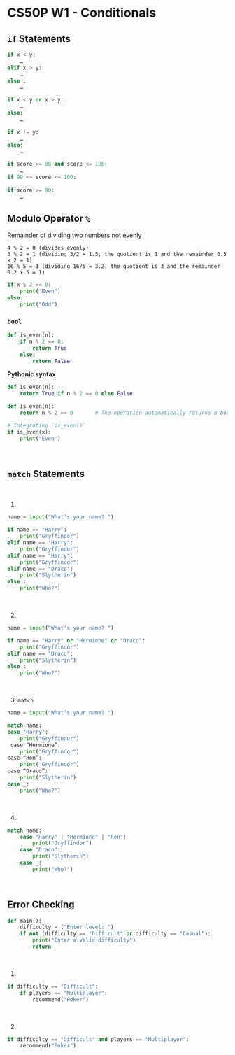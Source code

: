 # CS50P W1 - Conditionals

## `if` Statements
```python
if x < y: 
    …
elif x > y:
    …
else : 
    …
```
```python
if x < y or x > y:
	…
else:
    …
```
```python
if x != y:
    …
else:
    …
```
```python
if score >= 90 and score <= 100:
	…
if 90 <= score <= 100:
    …
if score >= 90:
    …
```

## Modulo Operator `%`
Remainder of dividing two numbers not evenly
```
4 % 2 = 0 (divides evenly)
3 % 2 = 1 (dividing 3/2 = 1.5, the quotient is 1 and the remainder 0.5 x 2 = 1)
16 % 5 = 1 (dividing 16/5 = 3.2, the quotient is 3 and the remainder 0.2 x 5 = 1)
```
```python
if x % 2 == 0:
	print("Even")
else:
    print("Odd")
```

### `bool`
```python
def is_even(n):
    if n % 2 == 0:
 		return True
	else:
      	return False
```

**Pythonic syntax**
```python 
def is_even(n):
    return True if n % 2 == 0 else False

def is_even(n):
    return n % 2 == 0		# The operation automatically returns a bool

# Integrating `is_even()`
if is_even(x):
	print("Even")
```
<br>

## `match` Statements
<br>

1. 
```python
name = input("What’s your name? ")

if name == "Harry": 
	print("Gryffindor")
elif name == "Harry": 
	print("Gryffindor")
elif name == "Harry": 
	print("Gryffindor")
elif name == "Draco":
    print("Slytherin")
else : 
	print("Who?")
```
<br>

2. 
```python
name = input("What's your name? ")

if name == "Harry" or "Hermione" or "Draco": 
	print("Gryffindor")
elif name == "Draco":
    print("Slytherin")
else : 
	print("Who?")
```
<br>

3.  `match`
```python
name = input("What’s your name? ")

match name:
case "Harry": 
	print("Gryffindor")
 case “Hermione”: 
	print("Gryffindor")
case “Ron”: 
	print("Gryffindor")
case “Draco”:
    print("Slytherin")
case _:
    print("Who?")
```
<br>

4.
```python
match name:
    case "Harry" | "Hermione" | "Ron":
		print("Gryffindor")
    case "Draco":
        print("Slytherin")
    case _:
        print("Who?")
```
<br>

## Error Checking
```python
def main():
	difficulty = ("Enter level: ")
	if not (difficulty == "Difficult" or difficulty == "Casual"):
		print("Enter a valid difficulty")
		return
```
<br>

1. 
```python
if difficulty == "Difficult":
	if players == "Multiplayer":
		recommend("Poker")
```
<br>

2. 
```python
if difficulty == "Difficult" and players == "Multiplayer":
	recommend("Poker")
```
